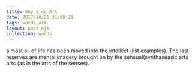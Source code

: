 ```yaml
---
title: Why I do Art
date: 2017/10/25 21:00:21
tags: words,art
layout: post.njk
collection: words
---
```


almost all of life has been moved into the intellect (list examples). The last reserves are mental imagery brought on by the sensual(synthaseasic arts arts (as in the arts of the senses).
